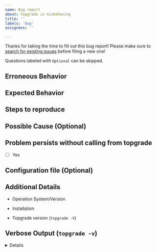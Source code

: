 ```yaml
---
name: Bug report
about: Topgrade is misbehaving
title: ''
labels: 'bug'
assignees: ''

---
```


Thanks for taking the time to fill out this bug report! 
Please make sure to [search for existing issues](https://github.com/topgrade-rs/topgrade/issues) before filing a new one!

Questions labeled with `Optional` can be skipped.

<!-- If you're here to report about a "No asset found" error, please make sure that an hour has been passed since the last release was made. -->

## Erroneous Behavior
<!-- 
What actually happened?
-->

## Expected Behavior
<!-- 
Describe the expected behavior
-->

## Steps to reproduce
<!-- 
A minimal example to reproduce the issue
-->

## Possible Cause (Optional)
<!-- 
If you know the possible cause of the issue, please tell us.
-->

## Problem persists without calling from topgrade
<!-- 
Execute the erroneous command directly to see if the problem persists
-->
- [ ] Yes

## Configuration file (Optional)
<!-- 
Paste your configuration here if you think this issue is related to 
configuration.
-->

## Additional Details
- Operation System/Version
  <!-- For example, Fedora Linux 38 -->

- Installation
  <!-- 
  How did you install topgrade: build from repo / crates.io (cargo install topgrade) 
  / package manager (which one) / other (describe)
  -->

- Topgrade version (`topgrade -V`)

## Verbose Output (`topgrade -v`)
<!-- 
Paste the verbose output into the pre-tags
-->

<details>
<pre>

</pre>
</details>
